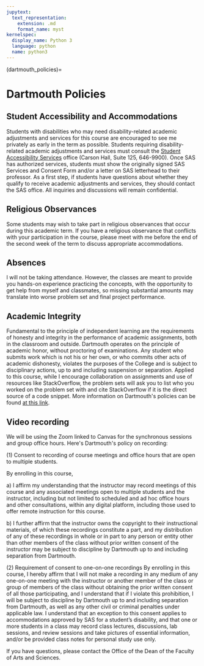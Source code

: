 ```yaml
---
jupytext:
  text_representation:
    extension: .md
    format_name: myst
kernelspec:
  display_name: Python 3
  language: python
  name: python3
---
```


(dartmouth_policies)=

# Dartmouth Policies

## Student Accessibility and Accommodations

Students with disabilities who may need disability-related academic adjustments and services for this course are encouraged to see me privately as early in the term as possible. Students requiring disability-related academic adjustments and services must consult the [Student Accessibility Services](https://students.dartmouth.edu/student-accessibility/) office (Carson Hall, Suite 125, 646-9900). Once SAS has authorized services, students must show the originally signed SAS Services and Consent Form and/or a letter on SAS letterhead to their professor. As a first step, if students have questions about whether they qualify to receive academic adjustments and services, they should contact the SAS office. All inquiries and discussions will remain confidential.

## Religious Observances

Some students may wish to take part in religious observances that occur during this academic term. If you have a religious observance that conflicts with your participation in the course, please meet with me before the end of the second week of the term to discuss appropriate accommodations.


## Absences

I will not be taking attendance. However, the classes are meant to provide you hands-on experience practicing the concepts, with the opportunity to get help from myself and classmates, so missing substantial amounts may translate into worse problem set and final project performance.

## Academic Integrity

Fundamental to the principle of independent learning are the requirements of honesty and integrity in the performance of academic assignments, both in the classroom and outside. Dartmouth operates on the principle of academic honor, without proctoring of examinations. Any student who submits work which is not his or her own, or who commits other acts of academic dishonesty, violates the purposes of the College and is subject to disciplinary actions, up to and including suspension or separation. Applied to this course, while I encourage collaboration on assignments and use of resources like StackOverflow, the problem sets will ask you to list who you worked on the problem set with and cite StackOverflow if it is the direct source of a code snippet. More information on Dartmouth's policies can be found [at this link](https://dcal.dartmouth.edu/resources/course-design-preparation/syllabus-guide).

## Video recording

We will be using the Zoom linked to Canvas for the synchronous sessions and group office hours. Here's Dartmouth's policy on recording:

(1) Consent to recording of course meetings and office hours that are open to multiple students.

By enrolling in this course,

a) I affirm my understanding that the instructor may record meetings of this course and any associated meetings
open to multiple students and the instructor, including but not limited to scheduled and ad hoc office hours and other
consultations, within any digital platform, including those used to offer remote instruction for this course.

b) I further affirm that the instructor owns the copyright to their instructional materials, of which these recordings
constitute a part, and my distribution of any of these recordings in whole or in part to any person or entity other than
other members of the class without prior written consent of the instructor may be subject to discipline by Dartmouth
up to and including separation from Dartmouth.

(2) Requirement of consent to one-on-one recordings
By enrolling in this course, I hereby affirm that I will not make a recording in any medium of any one-on-one
meeting with the instructor or another member of the class or group of members of the class without obtaining the
prior written consent of all those participating, and I understand that if I violate this prohibition, I will be subject to
discipline by Dartmouth up to and including separation from Dartmouth, as well as any other civil or criminal
penalties under applicable law. I understand that an exception to this consent applies to accommodations approved
by SAS for a student’s disability, and that one or more students in a class may record class lectures, discussions, lab
sessions, and review sessions and take pictures of essential information, and/or be provided class notes for personal
study use only.

If you have questions, please contact the Office of the Dean of the Faculty of Arts and Sciences.
